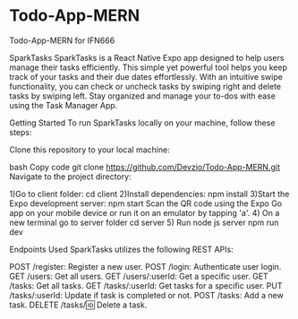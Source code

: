 # Todo-App-MERN
Todo-App-MERN for IFN666

SparkTasks
SparkTasks is a React Native Expo app designed to help users manage their tasks efficiently. This simple yet powerful tool helps you keep track of your tasks and their due dates effortlessly. With an intuitive swipe functionality, you can check or uncheck tasks by swiping right and delete tasks by swiping left. Stay organized and manage your to-dos with ease using the Task Manager App.

Getting Started
To run SparkTasks locally on your machine, follow these steps:

Clone this repository to your local machine:

bash
Copy code
git clone https://github.com/Devzio/Todo-App-MERN.git
Navigate to the project directory:

1)Go to client folder: 
cd client
2)Install dependencies: 
npm install
3)Start the Expo development server:
npm start
Scan the QR code using the Expo Go app on your mobile device or run it on an emulator by tapping 'a'.
4) On a new terminal go to server folder
cd server
5) Run node js server
npm run dev

Endpoints Used
SparkTasks utilizes the following REST APIs:

POST /register: Register a new user.
POST /login: Authenticate user login.
GET /users: Get all users.
GET /users/:userId: Get a specific user.
GET /tasks: Get all tasks.
GET /tasks/:userId: Get tasks for a specific user.
PUT /tasks/:userId: Update if task is completed or not.
POST /tasks: Add a new task.
DELETE /tasks/:id: Delete a task.
